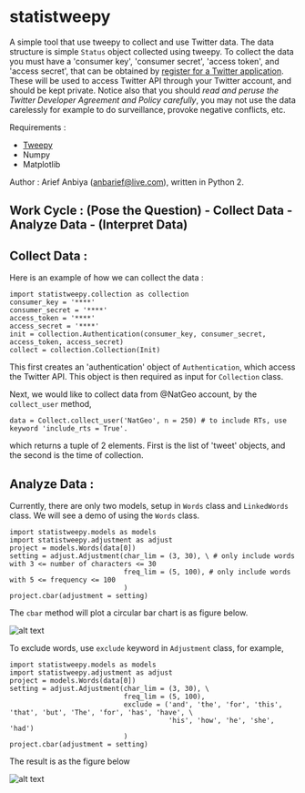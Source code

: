 # statistweepy
A simple tool that use tweepy to collect and use Twitter data. The data structure is simple `Status` object collected using tweepy. To collect the data you must have a 'consumer key', 'consumer secret', 'access token', and 'access secret', that can be obtained by [register for a Twitter application](http://apps.twitter.com/). These will be used to access Twitter API through your Twitter account, and should be kept private. Notice also that you should *read and peruse the Twitter Developer Agreement and Policy carefully*, you may not use the data carelessly for example to do surveillance, provoke negative conflicts, etc.

Requirements :
- [Tweepy](http://docs.tweepy.org/en/v3.5.0/)
- Numpy
- Matplotlib

Author : Arief Anbiya (anbarief@live.com), written in Python 2.

## Work Cycle : (Pose the Question) - Collect Data - Analyze Data - (Interpret Data)

## Collect Data :

Here is an example of how we can collect the data : 

```
import statistweepy.collection as collection
consumer_key = '****'
consumer_secret = '****'
access_token = '****'
access_secret = '****'
init = collection.Authentication(consumer_key, consumer_secret, access_token, access_secret) 
collect = collection.Collection(Init)
```
This first creates an 'authentication' object of `Authentication`, which access the Twitter API. This object is then required as input for `Collection` class. 

Next, we would like to collect data from @NatGeo account, by the `collect_user` method,

`data = Collect.collect_user('NatGeo', n = 250) # to include RTs, use keyword 'include_rts = True'.`

which returns a tuple of 2 elements. First is the list of 'tweet' objects, and the second is the time of collection.

## Analyze Data :

Currently, there are only two models, setup in `Words` class and `LinkedWords` class. We will see a demo of using the `Words` class.

```
import statistweepy.models as models
import statistweepy.adjustment as adjust
project = models.Words(data[0])
setting = adjust.Adjustment(char_lim = (3, 30), \ # only include words with 3 <= number of characters <= 30
                            freq_lim = (5, 100), # only include words with 5 <= frequency <= 100
                            )
project.cbar(adjustment = setting)
```

The `cbar` method will plot a circular bar chart is as figure below.

![alt text](https://raw.githubusercontent.com/anbarief/statistweepy/master/README_fig1.png)

To exclude words, use `exclude` keyword in `Adjustment` class, for example, 

```
import statistweepy.models as models
import statistweepy.adjustment as adjust
project = models.Words(data[0])
setting = adjust.Adjustment(char_lim = (3, 30), \
                            freq_lim = (5, 100),
                            exclude = ('and', 'the', 'for', 'this', 'that', 'but', 'The', 'for', 'has', 'have', \
                                       'his', 'how', 'he', 'she', 'had')
                            )
project.cbar(adjustment = setting)
```

The result is as the figure below 

![alt text](https://raw.githubusercontent.com/anbarief/statistweepy/master/README_fig2.png)


